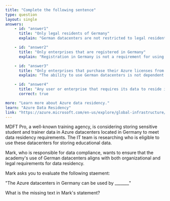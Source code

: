 ```yaml
---
title: "Complete the following sentence"
type: question
layout: single
answers:
    - id: "answer1"
      title: "Only legal residents of Germany"
      explain: "German datacenters are not restricted to legal residents of Germany. They are available to any user or enterprise that needs their data to reside in Germany, regardless of their location or residency status."

    - id: "answer2"
      title: "Only enterprises that are registered in Germany"
      explain: "Registration in Germany is not a requirement for using German datacenters. The service is available to any organization that requires their data to be stored in Germany, regardless of where they are registered."

    - id: "answer3"
      title: "Only enterprises that purchase their Azure licenses from a partner based in Germany"
      explain: "The ability to use German datacenters is not dependent on where or from whom you purchase Azure licenses. It is based on data residency requirements, not licensing relationships."

    - id: "answer4"
      title: "Any user or enterprise that requires its data to reside in Germany"
      correct: true

more: "Learn more about Azure data residency."
learn: "Azure Data Residency"
link: "https://azure.microsoft.com/en-us/explore/global-infrastructure/data-residency/"
---
```

MDFT Pro, a well-known training agency, is considering storing sensitive student and trainer data in Azure datacenters located in Germany to meet data residency requirements. The IT team is researching who is eligible to use these datacenters for storing educational data.

Mark, who is responsible for data compliance, wants to ensure that the academy's use of German datacenters aligns with both organizational and legal requirements for data residency.

Mark asks you to evaluate the following staement:

"The Azure datacenters in Germany can be used by _______"

What is the missing text in Mark's statement?